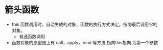 # 箭头函数

- this
   函数调用时，自动生成的对象，函数的执行方式决定，指向最后调用它的对象。
   - 普通函数调用
- 函数对象的原型链上有 call，apply，bind 等方法 指向this指向 为第一个参数